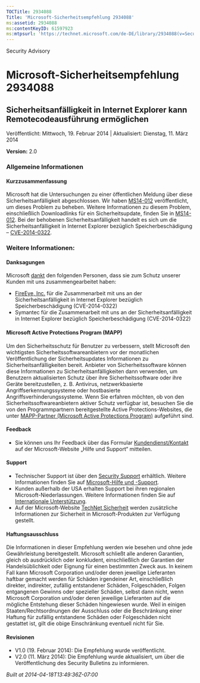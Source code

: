 ```yaml
---
TOCTitle: 2934088
Title: 'Microsoft-Sicherheitsempfehlung 2934088'
ms:assetid: 2934088
ms:contentKeyID: 61597923
ms:mtpsurl: 'https://technet.microsoft.com/de-DE/library/2934088(v=Security.10)'
---
```


Security Advisory

Microsoft-Sicherheitsempfehlung 2934088
=======================================

Sicherheitsanfälligkeit in Internet Explorer kann Remotecodeausführung ermöglichen
----------------------------------------------------------------------------------

Veröffentlicht: Mittwoch, 19. Februar 2014 | Aktualisiert: Dienstag, 11. März 2014

**Version:** 2.0

### Allgemeine Informationen

#### Kurzzusammenfassung

Microsoft hat die Untersuchungen zu einer öffentlichen Meldung über diese Sicherheitsanfälligkeit abgeschlossen. Wir haben [MS14-012](https://go.microsoft.com/fwlink/?linkid=392064) veröffentlicht, um dieses Problem zu beheben. Weitere Informationen zu diesem Problem, einschließlich Downloadlinks für ein Sicherheitsupdate, finden Sie in [MS14-012](https://go.microsoft.com/fwlink/?linkid=392064). Bei der behobenen Sicherheitsanfälligkeit handelt es sich um die Sicherheitsanfälligkeit in Internet Explorer bezüglich Speicherbeschädigung – [CVE-2014-0322](https://www.cve.mitre.org/cgi-bin/cvename.cgi?name=cve-2014-0322).

### Weitere Informationen:

#### Danksagungen

Microsoft [dankt](https://www.microsoft.com/germany/technet/sicherheit/bulletins/policy.mspx) den folgenden Personen, dass sie zum Schutz unserer Kunden mit uns zusammengearbeitet haben:

-   [FireEye, Inc.](https://www2.fireeye.com/) für die Zusammenarbeit mit uns an der Sicherheitsanfälligkeit in Internet Explorer bezüglich Speicherbeschädigung (CVE-2014-0322)
-   Symantec für die Zusammenarbeit mit uns an der Sicherheitsanfälligkeit in Internet Explorer bezüglich Speicherbeschädigung (CVE-2014-0322)

#### Microsoft Active Protections Program (MAPP)

Um den Sicherheitsschutz für Benutzer zu verbessern, stellt Microsoft den wichtigsten Sicherheitssoftwareanbietern vor der monatlichen Veröffentlichung der Sicherheitsupdates Informationen zu Sicherheitsanfälligkeiten bereit. Anbieter von Sicherheitssoftware können diese Informationen zu Sicherheitsanfälligkeiten dann verwenden, um Benutzern aktualisierten Schutz über ihre Sicherheitssoftware oder ihre Geräte bereitzustellen, z. B. Antivirus, netzwerkbasierte Angriffserkennungssysteme oder hostbasierte Angriffsverhinderungssysteme. Wenn Sie erfahren möchten, ob von den Sicherheitssoftwareanbietern aktiver Schutz verfügbar ist, besuchen Sie die von den Programmpartnern bereitgestellte Active Protections-Websites, die unter [MAPP-Partner (Microsoft Active Protections Program)](https://go.microsoft.com/fwlink/?linkid=215201) aufgeführt sind.

#### Feedback

-   Sie können uns Ihr Feedback über das Formular [Kundendienst/Kontakt](https://support.microsoft.com/kb/?scid=sw;en;1257&showpage=1&ws=technet&sd=tech) auf der Microsoft-Website „Hilfe und Support“ mitteilen.

#### Support

-   Technischer Support ist über den [Security Support](https://go.microsoft.com/fwlink/?linkid=21131) erhältlich. Weitere Informationen finden Sie auf [Microsoft-Hilfe und -Support](https://support.microsoft.com/).
-   Kunden außerhalb der USA erhalten Support bei ihren regionalen Microsoft-Niederlassungen. Weitere Informationen finden Sie auf [Internationale Unterstützung](https://go.microsoft.com/fwlink/?linkid=21155).
-   Auf der Microsoft-Website [TechNet Sicherheit](https://technet.microsoft.com/de-de/security/default.aspx) werden zusätzliche Informationen zur Sicherheit in Microsoft-Produkten zur Verfügung gestellt.

#### Haftungsausschluss

Die Informationen in dieser Empfehlung werden wie besehen und ohne jede Gewährleistung bereitgestellt. Microsoft schließt alle anderen Garantien, gleich ob ausdrücklich oder konkludent, einschließlich der Garantien der Handelsüblichkeit oder Eignung für einen bestimmten Zweck aus. In keinem Fall kann Microsoft Corporation und/oder deren jeweilige Lieferanten haftbar gemacht werden für Schäden irgendeiner Art, einschließlich direkter, indirekter, zufällig entstandener Schäden, Folgeschäden, Folgen entgangenen Gewinns oder spezieller Schäden, selbst dann nicht, wenn Microsoft Corporation und/oder deren jeweilige Lieferanten auf die mögliche Entstehung dieser Schäden hingewiesen wurde. Weil in einigen Staaten/Rechtsordnungen der Ausschluss oder die Beschränkung einer Haftung für zufällig entstandene Schäden oder Folgeschäden nicht gestattet ist, gilt die obige Einschränkung eventuell nicht für Sie.

#### Revisionen

-   V1.0 (19. Februar 2014): Die Empfehlung wurde veröffentlicht.
-   V2.0 (11. März 2014): Die Empfehlung wurde aktualisiert, um über die Veröffentlichung des Security Bulletins zu informieren.

*Built at 2014-04-18T13:49:36Z-07:00*
